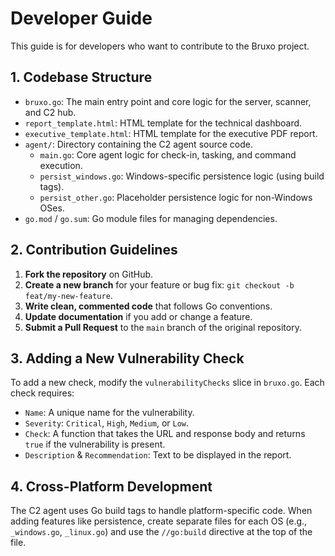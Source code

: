 # Developer Guide

This guide is for developers who want to contribute to the Bruxo project.

## 1. Codebase Structure

- `bruxo.go`: The main entry point and core logic for the server, scanner, and C2 hub.
- `report_template.html`: HTML template for the technical dashboard.
- `executive_template.html`: HTML template for the executive PDF report.
- `agent/`: Directory containing the C2 agent source code.
  - `main.go`: Core agent logic for check-in, tasking, and command execution.
  - `persist_windows.go`: Windows-specific persistence logic (using build tags).
  - `persist_other.go`: Placeholder persistence logic for non-Windows OSes.
- `go.mod` / `go.sum`: Go module files for managing dependencies.

## 2. Contribution Guidelines

1.  **Fork the repository** on GitHub.
2.  **Create a new branch** for your feature or bug fix: `git checkout -b feat/my-new-feature`.
3.  **Write clean, commented code** that follows Go conventions.
4.  **Update documentation** if you add or change a feature.
5.  **Submit a Pull Request** to the `main` branch of the original repository.

## 3. Adding a New Vulnerability Check

To add a new check, modify the `vulnerabilityChecks` slice in `bruxo.go`. Each check requires:

- `Name`: A unique name for the vulnerability.
- `Severity`: `Critical`, `High`, `Medium`, or `Low`.
- `Check`: A function that takes the URL and response body and returns `true` if the vulnerability is present.
- `Description` & `Recommendation`: Text to be displayed in the report.

## 4. Cross-Platform Development

The C2 agent uses Go build tags to handle platform-specific code. When adding features like persistence, create separate files for each OS (e.g., `_windows.go`, `_linux.go`) and use the `//go:build` directive at the top of the file.

